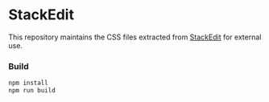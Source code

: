# StackEdit

This repository maintains the CSS files extracted from [StackEdit](https://github.com/benweet/stackedit/) for external use.


### Build

```bash
npm install
npm run build
```
